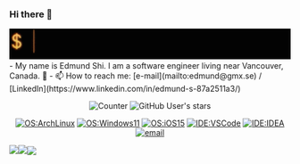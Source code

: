 ### Hi there 👋
<img src="https://raw.githubusercontent.com/C91F37/C91F37/main/Hello.gif"/>
- My name is Edmund Shi. I am a software engineer living near Vancouver, Canada. 🥐
- 📫 How to reach me: [e-mail](mailto:edmund@gmx.se) / [LinkedIn](https://www.linkedin.com/in/edmund-s-87a2511a3/)
<div align="center">
  
  ![Counter](https://visitor-badge.glitch.me/badge?page_id=C91F37.visitor-badge)
  ![GitHub User's stars](https://img.shields.io/github/stars/C91F37?affiliations=OWNER%2CCOLLABORATOR&label=GH%20stars)
<!--   [![GitHub Sponsors](https://img.shields.io/github/sponsors/C91F37?label=GH%20sponsors&style=flat)](https://github.com/sponsors/C91F37) -->
  [![OS:ArchLinux](https://img.shields.io/badge/OS-Arch%20Linux-blue?style=flat-square&logo=arch-linux)](https://archlinux.org)
  [![OS:Windows11](https://img.shields.io/badge/OS-Windows%2011-blue?style=flat-square&logo=microsoft)](https://www.microsoft.com/en-us/windows/windows-11)
  [![OS:iOS15](https://img.shields.io/badge/OS-iOS%2015-white?style=flat-square&logo=apple)](https://www.apple.com/uk/ios/ios-15/)
  [![IDE:VSCode](https://img.shields.io/badge/IDE-VSCode-blue?style=flat-square&logo=visualstudiocode)](https://code.visualstudio.com/)
  [![IDE:IDEA](https://img.shields.io/badge/IDE-IntelliJ%20IDEA-magenta?style=flat-square&logo=IntellijIDEA)](https://www.jetbrains.com/idea/)
  [![email](https://img.shields.io/badge/Email-edmund@gmx.se-red?style=flat-square&logo=gmail)](mailto:edmund@gmx.se)
</div>

<a href="https://github.com/anuraghazra/github-readme-stats">
<!--   <img align="left" src="https://github-readme-stats.vercel.app/api?username=C91F37&count_private=true&show_icons=true&theme=tokyonight" /> -->
  <img align="left" src="https://bad-apple-github-readme.vercel.app/api?show_bg=1&username=C91F37" />
</a>
<a href="https://github.com/anuraghazra/github-readme-stats">
  <img align="left" src="https://github-readme-stats.vercel.app/api/top-langs/?username=C91F37&layout=compact" />
</a>
<img align="center" src="https://profile-counter.glitch.me/C91F37/count.svg" />
